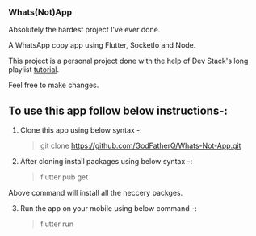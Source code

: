 ### Whats(Not)App

Absolutely the hardest project I've ever done.

A WhatsApp copy app using Flutter, SocketIo and Node.

This project is a personal project done with the help of Dev Stack's long playlist <a href = "https://www.youtube.com/watch?v=uydBHliNXwE&list=PLtIU0BH0pkKrgqaT-9JSrRRyetkVEkDn6&ab_channel=DevStack" target = "_blank">tutorial</a>.

Feel free to make changes.

## To use this app follow below instructions-:

1. Clone this app using below syntax -:

   > git clone https://github.com/GodFatherQ/Whats-Not-App.git

2. After cloning install packages using below syntax -:
   > flutter pub get

Above command will install all the neccery packges.

3. Run the app on your mobile using below command -:
   > flutter run
